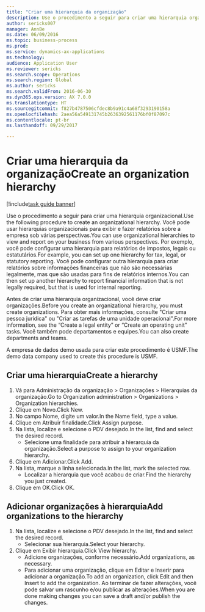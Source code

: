 ```yaml
--- 
title: "Criar uma hierarquia da organização"
description: Use o procedimento a seguir para criar uma hierarquia organizacional.
author: sericks007
manager: AnnBe
ms.date: 06/09/2016
ms.topic: business-process
ms.prod: 
ms.service: dynamics-ax-applications
ms.technology: 
audience: Application User
ms.reviewer: sericks
ms.search.scope: Operations
ms.search.region: Global
ms.author: sericks
ms.search.validFrom: 2016-06-30
ms.dyn365.ops.version: AX 7.0.0
ms.translationtype: HT
ms.sourcegitcommit: f827b4787506cfdec8b9a91c4a68f3293190158a
ms.openlocfilehash: 2aea56a549131745b2636392561176bf0f87097c
ms.contentlocale: pt-br
ms.lasthandoff: 09/29/2017

---
```

# <a name="create-an-organization-hierarchy"></a><span data-ttu-id="dc39d-103">Criar uma hierarquia da organização</span><span class="sxs-lookup"><span data-stu-id="dc39d-103">Create an organization hierarchy</span></span>

[!include[task guide banner](../../includes/task-guide-banner.md)]

<span data-ttu-id="dc39d-104">Use o procedimento a seguir para criar uma hierarquia organizacional.</span><span class="sxs-lookup"><span data-stu-id="dc39d-104">Use the following procedure to create an organizational hierarchy.</span></span> <span data-ttu-id="dc39d-105">Você pode usar hierarquias organizacionais para exibir e fazer relatórios sobre a empresa sob várias perspectivas.</span><span class="sxs-lookup"><span data-stu-id="dc39d-105">You can use organizational hierarchies to view and report on your business from various perspectives.</span></span> <span data-ttu-id="dc39d-106">Por exemplo, você pode configurar uma hierarquia para relatórios de impostos, legais ou estatutários.</span><span class="sxs-lookup"><span data-stu-id="dc39d-106">For example, you can set up one hierarchy for tax, legal, or statutory reporting.</span></span> <span data-ttu-id="dc39d-107">Você pode configurar outra hierarquia para criar relatórios sobre informações financeiras que não são necessárias legalmente, mas que são usadas para fins de relatórios internos.</span><span class="sxs-lookup"><span data-stu-id="dc39d-107">You can then set up another hierarchy to report financial information that is not legally required, but that is used for internal reporting.</span></span> 



<span data-ttu-id="dc39d-108">Antes de criar uma hierarquia organizacional, você deve criar organizações.</span><span class="sxs-lookup"><span data-stu-id="dc39d-108">Before you create an organizational hierarchy, you must create organizations.</span></span> <span data-ttu-id="dc39d-109">Para obter mais informações, consulte "Criar uma pessoa jurídica" ou "Criar as tarefas de uma unidade operacional".</span><span class="sxs-lookup"><span data-stu-id="dc39d-109">For more information, see the “Create a legal entity” or “Create an operating unit” tasks.</span></span> <span data-ttu-id="dc39d-110">Você também pode departamentos e equipes.</span><span class="sxs-lookup"><span data-stu-id="dc39d-110">You can also create departments and teams.</span></span> 



<span data-ttu-id="dc39d-111">A empresa de dados demo usada para criar este procedimento é USMF.</span><span class="sxs-lookup"><span data-stu-id="dc39d-111">The demo data company used to create this procedure is USMF.</span></span>


## <a name="create-a-hierarchy"></a><span data-ttu-id="dc39d-112">Criar uma hierarquia</span><span class="sxs-lookup"><span data-stu-id="dc39d-112">Create a hierarchy</span></span>
1. <span data-ttu-id="dc39d-113">Vá para Administração da organização > Organizações > Hierarquias da organização.</span><span class="sxs-lookup"><span data-stu-id="dc39d-113">Go to Organization administration > Organizations > Organization hierarchies.</span></span>
2. <span data-ttu-id="dc39d-114">Clique em Novo.</span><span class="sxs-lookup"><span data-stu-id="dc39d-114">Click New.</span></span>
3. <span data-ttu-id="dc39d-115">No campo Nome, digite um valor.</span><span class="sxs-lookup"><span data-stu-id="dc39d-115">In the Name field, type a value.</span></span>
4. <span data-ttu-id="dc39d-116">Clique em Atribuir finalidade.</span><span class="sxs-lookup"><span data-stu-id="dc39d-116">Click Assign purpose.</span></span>
5. <span data-ttu-id="dc39d-117">Na lista, localize e selecione o PDV desejado.</span><span class="sxs-lookup"><span data-stu-id="dc39d-117">In the list, find and select the desired record.</span></span>
    * <span data-ttu-id="dc39d-118">Selecione uma finalidade para atribuir a hierarquia da organização.</span><span class="sxs-lookup"><span data-stu-id="dc39d-118">Select a purpose to assign to your organization hierarchy.</span></span>  
6. <span data-ttu-id="dc39d-119">Clique em Adicionar.</span><span class="sxs-lookup"><span data-stu-id="dc39d-119">Click Add.</span></span>
7. <span data-ttu-id="dc39d-120">Na lista, marque a linha selecionada.</span><span class="sxs-lookup"><span data-stu-id="dc39d-120">In the list, mark the selected row.</span></span>
    * <span data-ttu-id="dc39d-121">Localizar a hierarquia que você acabou de criar.</span><span class="sxs-lookup"><span data-stu-id="dc39d-121">Find the hierarchy you just created.</span></span>  
8. <span data-ttu-id="dc39d-122">Clique em OK.</span><span class="sxs-lookup"><span data-stu-id="dc39d-122">Click OK.</span></span>

## <a name="add-organizations-to-the-hierarchy"></a><span data-ttu-id="dc39d-123">Adicionar organizações à hierarquia</span><span class="sxs-lookup"><span data-stu-id="dc39d-123">Add organizations to the hierarchy</span></span>
1. <span data-ttu-id="dc39d-124">Na lista, localize e selecione o PDV desejado.</span><span class="sxs-lookup"><span data-stu-id="dc39d-124">In the list, find and select the desired record.</span></span>
    * <span data-ttu-id="dc39d-125">Selecionar sua hierarquia.</span><span class="sxs-lookup"><span data-stu-id="dc39d-125">Select your hierarchy.</span></span>  
2. <span data-ttu-id="dc39d-126">Clique em Exibir hierarquia.</span><span class="sxs-lookup"><span data-stu-id="dc39d-126">Click View hierarchy.</span></span>
    * <span data-ttu-id="dc39d-127">Adicione organizações, conforme necessário.</span><span class="sxs-lookup"><span data-stu-id="dc39d-127">Add organizations, as necessary.</span></span>  
    * <span data-ttu-id="dc39d-128">Para adicionar uma organização, clique em Editar e Inserir para adicionar a organização.</span><span class="sxs-lookup"><span data-stu-id="dc39d-128">To add an organization, click Edit and then Insert to add the organization.</span></span>     <span data-ttu-id="dc39d-129">Ao terminar de fazer alterações, você pode salvar um rascunho e/ou publicar as alterações.</span><span class="sxs-lookup"><span data-stu-id="dc39d-129">When you are done making changes you can save a draft and/or publish the changes.</span></span>  


